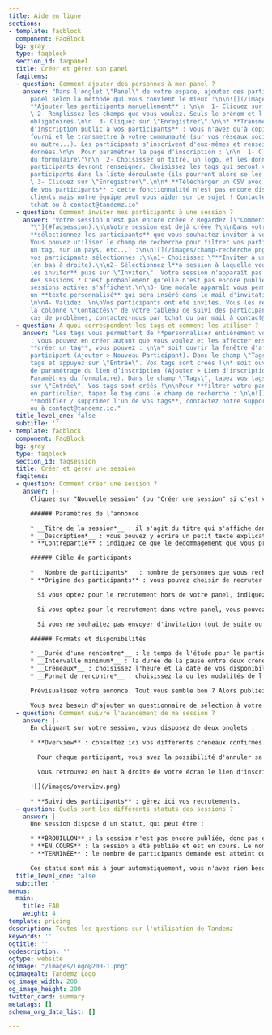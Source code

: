 ```yaml
---
title: Aide en ligne
sections:
- template: faqblock
  component: FaqBlock
  bg: gray
  type: faqblock
  section_id: faqpanel
  title: Créer et gérer son panel
  faqitems:
  - question: Comment ajouter des personnes à mon panel ?
    answer: "Dans l'onglet \"Panel\" de votre espace, ajoutez des participants à votre
      panel selon la méthode qui vous convient le mieux :\n\n![](/images/ajout.png)\n\n*
      **Ajouter les participants manuellement** : \n\n  1- Cliquez sur \"Nouveau participant\"\n\n
      \ 2- Remplissez les champs que vous voulez. Seuls le prénom et l'email sont
      obligatoires.\n\n  3- Cliquez sur \"Enregistrer\".\n\n* **Transmettre un lien
      d'inscription public à vos participants** : vous n'avez qu'à copier le lien
      fourni et le transmettre à votre communauté (sur vos réseaux sociaux, par Newsletter,
      ou autre...). Les participants s'inscrivent d'eux-mêmes et renseignent leurs
      données.\n\n  Pour paramétrer la page d'inscription : \n\n  1- Cliquez sur \"Paramètres
      du formulaire\"\n\n  2- Choisissez un titre, un logo, et les données que les
      participants devront renseigner. Choisissez les tags qui seront visibles aux
      participants dans la liste déroulante (ils pourront alors se les affecter).\n\n
      \ 3- Cliquez sur \"Enregistrer\".\n\n* **Télécharger un CSV avec les données
      de vos participants** : cette fonctionnalité n'est pas encore disponible aux
      clients mais notre équipe peut vous aider sur ce sujet ! Contactez-nous par
      tchat ou à contact@tandemz.io"
  - question: Comment inviter mes participants à une session ?
    answer: "Votre session n'est pas encore créée ? Regardez [\"Comment créer ma session
      ?\"](#faqsession).\n\nVotre session est déjà créée ?\n\nDans votre onglet \"Panel\",
      **sélectionnez les participants** que vous souhaitez inviter à votre session.
      Vous pouvez utiliser le champ de recherche pour filtrer vos participants (sur
      un tag, sur un pays, etc...) :\n\n![](/images/champ-recherche.png)\n\nUne fois
      vos participants sélectionnés :\n\n1- Choisissez \"**Inviter à une session**\"
      (en bas à droite).\n\n2- Sélectionnez l**a session à laquelle vous souhaitez
      les inviter** puis sur \"Inviter\". Votre session n'apparaît pas dans la liste
      des sessions ? C'est probablement qu'elle n'est pas encore publiée. Seules les
      sessions actives s'affichent.\n\n3- Une modale apparaît vous permettant de rédiger
      un **texte personnalisé** qui sera inséré dans le mail d'invitation à vos participants.
      \n\n4- Validez. \n\nVos participants ont été invités. Vous les retrouverez dans
      la colonne \"Contactés\" de votre tableau de suivi des participants de la session.\n\nEn
      cas de problèmes, contactez-nous par tchat ou par mail à contact@tandemz.io."
  - question: A quoi correspondent les tags et comment les utiliser ?
    answer: "Les tags vous permettent de **personnaliser entièrement votre panel**
      : vous pouvez en créer autant que vous voulez et les affecter ensuite aux participants.\n\nPour
      **créer un tag**, vous pouvez : \n\n* soit ouvrir la fenêtre d'ajout d'un nouveau
      participant (Ajouter > Nouveau Participant). Dans le champ \"Tags\", tapez vos
      tags et appuyez sur \"Entrée\". Vos tags sont créés !\n* soit ouvrir la fenêtre
      de paramétrage du lien d’inscription (Ajouter > Lien d'inscription public >
      Paramètres du formulaire). Dans le champ \"Tags\", tapez vos tags et appuyez
      sur \"Entrée\". Vos tags sont créés !\n\nPour **filtrer votre panel sur un tag**
      en particulier, tapez le tag dans le champ de recherche : \n\n![](/images/champ-recherche.png)\n\nPour
      **modifier / supprimer l'un de vos tags**, contactez notre support par tchat
      ou à contact@tandemz.io."
  title_level_one: false
  subtitle: ''
- template: faqblock
  component: FaqBlock
  bg: gray
  type: faqblock
  section_id: faqsession
  title: Créer et gérer une session
  faqitems:
  - question: Comment créer une session ?
    answer: |-
      Cliquez sur "Nouvelle session" (ou "Créer une session" si c'est votre première !) puis renseignez les informations de votre session (avec une * celles obligatoires) :

      ###### Paramètres de l'annonce

      * __Titre de la session*__ : il s'agit du titre qui s'affiche dans les mails et dans la page d'inscription pour les participants.
      * __Description*__ : vous pouvez y écrire un petit texte explicatif pour vos participants, afin de leur expliquer le déroulé ou bien l'objectif de votre session par exemple.
      * **Contrepartie** : indiquez ce que le dédommagement que vous proposez au participant. Si vous n'offrez pas de dédommagement, laissez le champ libre.

      ###### Cible de participants

      * __Nombre de participants*__ : nombre de personnes que vous recherchez pour votre étude.
      * **Origine des participants** : vous pouvez choisir de recruter vos participants dans votre panel, hors de votre panel (chez Tandemz), dans les deux ou dans aucun des deux.

        Si vous optez pour le recrutement hors de votre panel, indiquez-nous les critères que vous recherchez. Nous vous recontacterons dans les plus brefs délais.

        Si vous optez pour le recrutement dans votre panel, vous pouvez alors éditer la liste des personnes qui seront notifiées lors de la publication de l'annonce en incluant / excluant des tags ou en les décochant manuellement dans "Voir / modifier la liste des destinataires" et personnaliser le mail qui leur sera envoyé.

        Si vous ne souhaitez pas envoyer d'invitation tout de suite ou simplement transmettre le lien de l'étude à des personnes externes, ne sélectionnez rien et passez à la suite !

      ###### Formats et disponibilités

      * __Durée d'une rencontre*__ : le temps de l'étude pour le participant
      * __Intervalle minimum*__ : la durée de la pause entre deux créneaux possibles
      * __Créneaux*__ : choisissez l'heure et la date de vos disponibilités pour la session. Vous devez indiquer au moins autant de créneau qu'il y a de participants recherchés.
      * __Format de rencontre*__ : choisissez la ou les modalités de l'étude ainsi que les éventuelles instructions. Si vous en sélectionnez plusieurs, le choix sera laissé au participant lors de son inscription.

      Prévisualisez votre annonce. Tout vous semble bon ? Alors publiez. Les invitations aux participants de votre panel sélectionnés seront envoyées à cet instant.

      Vous avez besoin d'ajouter un questionnaire de sélection à votre annonce ? Nous avons une solution pour vous ! Contactez-nous par tchat ou par mail à contact@tandemz.io.
  - question: Comment suivre l'avancement de ma session ?
    answer: |-
      En cliquant sur votre session, vous disposez de deux onglets :

      * **Overview** : consultez ici vos différents créneaux confirmés ou non, passés ou futur.

        Pour chaque participant, vous avez la possibilité d'annuler sa participation en cliquant sur le menu de paramètres à droite de sa ligne.

        Vous retrouvez en haut à droite de votre écran le lien d'inscription à la session, le mode édition de la session (crayon) et la prévisualisation :

      ![](/images/overview.png)

      * **Suivi des participants** : gérez ici vos recrutements.
  - question: Quels sont les différents statuts des sessions ?
    answer: |-
      Une session dispose d'un statut, qui peut être :

      * **BROUILLON** : la session n'est pas encore publiée, donc pas encore visible aux participants.
      * **EN COURS** : la session a été publiée et est en cours. Le nombre de participants demandé n'est pas encore atteint et il reste des créneaux disponibles dans le futur.
      * **TERMINÉE** : le nombre de participants demandé est atteint ou il n'y a plus de créneaux disponibles dans le futur.

      Ces status sont mis à jour automatiquement, vous n'avez rien besoin de faire.
  title_level_one: false
  subtitle: ''
menus:
  main:
    title: FAQ
    weight: 4
template: pricing
description: Toutes les questions sur l'utilisation de Tandemz
keywords: ''
ogtitle: ''
ogdescription: ''
ogtype: website
ogimage: "/images/Logo@200-1.png"
ogimagealt: Tandemz Logo
og_image_width: 200
og_image_height: 200
twitter_card: summary
metatags: []
schema_org_data_list: []

---
```

